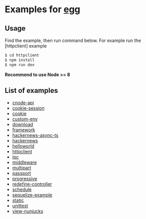 # Examples for [egg](https://github.com/eggjs/egg)

## Usage

Find the example, then run command below. For example run the [httpclient] example

```bash
$ cd httpclient
$ npm install
$ npm run dev
```

**Recommend to use Node >= 8**

## List of examples

- [cnode-api](https://github.com/eggjs/examples/tree/master/cnode-api)
- [cookie-session](https://github.com/eggjs/examples/tree/master/cookie-session)
- [cookie](https://github.com/eggjs/examples/tree/master/cookie)
- [custom-env](https://github.com/eggjs/examples/tree/master/custom-env)
- [download](https://github.com/eggjs/examples/tree/master/download)
- [framework](https://github.com/eggjs/examples/tree/master/framework)
- [hackernews-async-ts](https://github.com/eggjs/examples/tree/master/hackernews-async-ts)
- [hackernews](https://github.com/eggjs/examples/tree/master/hackernews)
- [helloworld](https://github.com/eggjs/examples/tree/master/helloworld)
- [httpclient](https://github.com/eggjs/examples/tree/master/httpclient)
- [ipc](https://github.com/eggjs/examples/tree/master/ipc)
- [middleware](https://github.com/eggjs/examples/tree/master/middleware)
- [multipart](https://github.com/eggjs/examples/tree/master/multipart)
- [passport](https://github.com/eggjs/examples/tree/master/passport)
- [progressive](https://github.com/eggjs/examples/tree/master/progressive)
- [redefine-controller](https://github.com/eggjs/examples/tree/master/redefine-controller)
- [schedule](https://github.com/eggjs/examples/tree/master/schedule)
- [sequelize-example](https://github.com/eggjs/examples/tree/master/sequelize-example)
- [static](https://github.com/eggjs/examples/tree/master/static)
- [unittest](https://github.com/eggjs/examples/tree/master/unittest)
- [view-nunjucks](https://github.com/eggjs/examples/tree/master/view-nunjucks)
